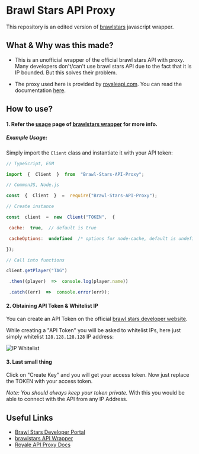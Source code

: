 # Brawl Stars API Proxy
This repository is an edited version of [brawlstars](https://www.npmjs.com/package/brawlstars) javascript wrapper.

## What & Why was this made?
- This is an unofficial wrapper of the official brawl stars API with proxy.
Many developers don't/can't use brawl stars API due to the fact that it is IP bounded. But this solves their problem.

- The proxy used here is provided by [royaleapi.com](https://royaleapi.com/).
 You can read the documentation [here](https://docs.royaleapi.com/#/proxy).

## How to use?

#### 1. Refer the [usage](https://www.npmjs.com/package/brawlstars#usage) page of [brawlstars wrapper](https://www.npmjs.com/package/brawlstars) for more info.

##### Example Usage:
Simply import the `Client` class and instantiate it with your API token:
```js
// TypeScript, ESM

import  {  Client  }  from  "Brawl-Stars-API-Proxy";

// CommonJS, Node.js

const  {  Client  }  =  require("Brawl-Stars-API-Proxy");

// Create instance

const  client  =  new  Client("TOKEN",  { 

 cache:  true,  // default is true

 cacheOptions:  undefined  /* options for node-cache, default is undefined. */

});

// Call into functions

client.getPlayer("TAG")

 .then((player)  =>  console.log(player.name))

 .catch((err)  =>  console.error(err));
```

#### 2. Obtaining API Token & Whitelist IP
You can create an API Token on the official [brawl stars developer website](https://developer.brawlstars.com/#/getting-started).

While creating a "API Token" you will be asked to whitelist IPs, here just simply whitelist `128.128.128.128` IP address:

![IP Whitelist](https://iili.io/fAdhOu.png)

#### 3. Last small thing
Click on "Create Key" and you will get your access token.
Now just replace the TOKEN with your access token.

*Note: You should always keep your token private.*
With this you would be able to connect with the API from any IP Address.

## Useful Links

 - [Brawl Stars Developer Portal](https://developer.brawlstars.com/#/getting-started)
 - [brawlstars API Wrapper](https://www.npmjs.com/package/brawlstars)
- [Royale API Proxy Docs](https://docs.royaleapi.com/#/proxy)
